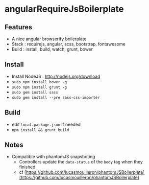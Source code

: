 angularRequireJsBoilerplate
===========================

Features
--------
- A nice angular browserify boilerplate
- Stack : requirejs, angular, scss, bootstrap, fontawesome
- Build : install, build, watch, grunt, bower

Install
-------
- Install NodeJS : http://nodejs.org/download
- `sudo npm install bower -g`
- `sudo npm install grunt -g`
- `sudo gem install sass`
- `sudo gem install --pre sass-css-importer`

Build
-----
- edit `local.package.json` if needed
- `npm install && grunt build`



Notes
-----
- Compatible with phantomJS snapshoting 
    - Controllers update the `data-status` of the `body` tag when they finished
    - cf [https://github.com/lucasmouilleron/phantomJSBoilerplate](https://github.com/lucasmouilleron/phantomJSBoilerplate)